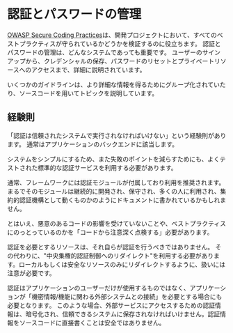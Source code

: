 認証とパスワードの管理
======================================

[OWASP Secure Coding Practices][1]は、開発プロジェクトにおいて、すべてのベストプラクティスが守られているかどうかを検証するのに役立ちます。
認証とパスワードの管理は、どんなシステムであっても重要です。
ユーザーのサインアップから、クレデンシャルの保存、パスワードのリセットとプライベートリソースへのアクセスまで、詳細に説明されています。

いくつかのガイドラインは、より詳細な情報を得るためにグループ化されていたり、ソースコードを用いてトピックを説明しています。

## 経験則

「認証は信頼されたシステムで実行されなければいけない」という経験則があります。
通常はアプリケーションのバックエンドに該当します。

システムをシンプルにするため、また失敗のポイントを減らすためにも、よくテストされた標準的な認証サービスを利用する必要があります。

通常、フレームワークには認証モジュールが付属しており利用を推奨されます。
まるでそのモジュールは継続的に開発され、保守され、多くの人に利用され、集約的認証機構として動くものかのようにドキュメントに書かれているかもしれません。

とはいえ、悪意のあるコードの影響を受けていないことや、ベストプラクティスにのっとっているのかを「コードから注意深く点検する」必要があります。

認証を必要とするリソースは、それ自らが認証を行うべきではありません。
その代わりに、"中央集権的認証制御へのリダイレクト"を利用する必要があります。ローカルもしくは安全なリソースのみにリダイレクトするように、扱いには注意が必要です。

認証はアプリケーションのユーザーだけが使用するものではなく、アプリケーションが「機密情報/機能に関わる外部システムとの接続」を必要とする場合にも必要となります。
このような場合、外部サービスにアクセスするための認証情報は、暗号化され、信頼できるシステムに保存されなければいけません。認証情報をソースコードに直接書くことは安全ではありません。

[1]: https://www.owasp.org/index.php/OWASP_Secure_Coding_Practices_-_Quick_Reference_Guide
